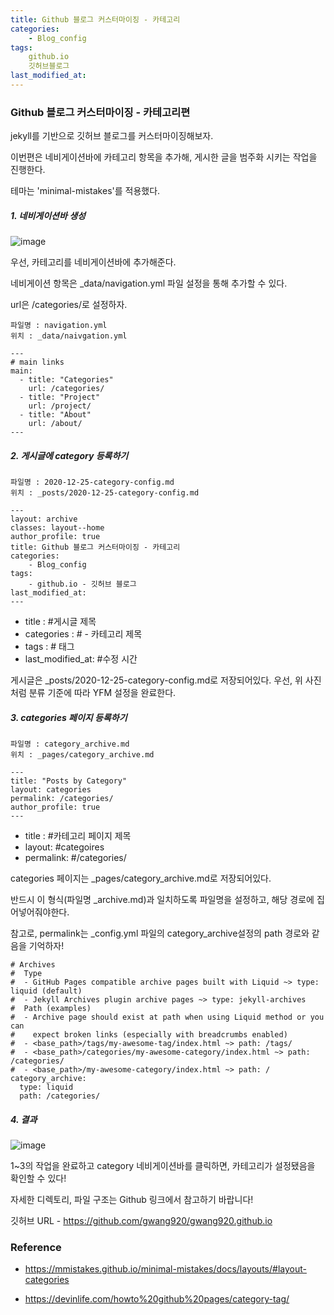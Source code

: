 ```yaml
---
title: Github 블로그 커스터마이징 - 카테고리
categories:	
    - Blog_config
tags:
    github.io 
	깃허브블로그
last_modified_at: 
---
```




### Github 블로그 커스터마이징 - 카테고리편

jekyll를 기반으로 깃허브 블로그를 커스터마이징해보자. 

이번편은 네비게이션바에 카테고리 항목을 추가해, 
게시한 글을 범주화 시키는 작업을 진행한다. 

테마는 'minimal-mistakes'를 적용했다. 



##### 1. 네비게이션바 생성

![image](https://user-images.githubusercontent.com/49560745/103127642-e3dfb780-46d5-11eb-86b3-5c7e2d2057af.png)



우선, 카테고리를 네비게이션바에 추가해준다. 

네비게이션 항목은 _data/navigation.yml 파일 설정을 통해 추가할 수 있다.

url은 /categories/로 설정하자.

```
파일명 : navigation.yml
위치 : _data/naivgation.yml
```

```
---
# main links
main:
  - title: "Categories"
    url: /categories/
  - title: "Project"
    url: /project/
  - title: "About"
    url: /about/
---
```



##### 2. 게시글에 category 등록하기

```
파일명 : 2020-12-25-category-config.md
위치 : _posts/2020-12-25-category-config.md
```

```
---
layout: archive
classes: layout--home
author_profile: true
title: Github 블로그 커스터마이징 - 카테고리
categories:	
    - Blog_config
tags:
    - github.io - 깃허브 블로그
last_modified_at:
---
```



- title : #게시글 제목
- categories : # - 카테고리 제목
- tags : # 태그
- last_modified_at: #수정 시간

게시글은 _posts/2020-12-25-category-config.md로 저장되어있다. 우선, 위 사진처럼 분류 기준에 따라 YFM 설정을 완료한다.  

##### 3. categories 페이지 등록하기

```
파일명 : category_archive.md
위치 : _pages/category_archive.md
```

```
---
title: "Posts by Category"
layout: categories
permalink: /categories/
author_profile: true
---
```

- title : #카테고리 페이지 제목
- layout:  #categoires
- permalink: #/categories/

categories 페이지는 _pages/category_archive.md로 저장되어있다. 

반드시 이 형식(파일명 _archive.md)과 일치하도록 파일명을 설정하고, 해당 경로에 집어넣어줘야한다.  

참고로, permalink는 _config.yml 파일의 category_archive설정의 path 경로와 같음을 기억하자!



```
# Archives
#  Type
#  - GitHub Pages compatible archive pages built with Liquid ~> type: liquid (default)
#  - Jekyll Archives plugin archive pages ~> type: jekyll-archives
#  Path (examples)
#  - Archive page should exist at path when using Liquid method or you can
#    expect broken links (especially with breadcrumbs enabled)
#  - <base_path>/tags/my-awesome-tag/index.html ~> path: /tags/
#  - <base_path>/categories/my-awesome-category/index.html ~> path: /categories/
#  - <base_path>/my-awesome-category/index.html ~> path: /
category_archive:
  type: liquid
  path: /categories/

```



##### 4.  결과

![image](https://user-images.githubusercontent.com/49560745/103131791-83587680-46e5-11eb-90d4-12145a38303f.png)

1~3의 작업을 완료하고 category 네비게이션바를 클릭하면, 카테고리가 설정됐음을 확인할 수 있다!

자세한 디렉토리, 파일 구조는 Github 링크에서 참고하기 바랍니다!

깃허브 URL - https://github.com/gwang920/gwang920.github.io

### Reference

- https://mmistakes.github.io/minimal-mistakes/docs/layouts/#layout-categories

- https://devinlife.com/howto%20github%20pages/category-tag/



